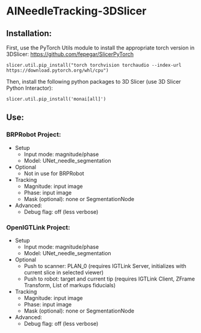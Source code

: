 # AINeedleTracking-3DSlicer

## Installation:
First, use the PyTorch Utils module to install the appropriate torch version in 3DSlicer: 
https://github.com/fepegar/SlicerPyTorch

```
slicer.util.pip_install("torch torchvision torchaudio --index-url https://download.pytorch.org/whl/cpu")
```

Then, install the following python packages to 3D Slicer (use 3D Slicer Python Interactor):
```
slicer.util.pip_install('monai[all]')
```

## Use:
### BRPRobot Project:
- Setup
  * Input mode: magnitude/phase
  * Model: UNet_needle_segmentation
- Optional
  * Not in use for BRPRobot
- Tracking
  * Magnitude: input image
  * Phase: input image
  * Mask (optional): none or SegmentationNode
- Advanced:
  * Debug flag: off (less verbose)
  
### OpenIGTLink Project:
- Setup
  * Input mode: magnitude/phase
  * Model: UNet_needle_segmentation
- Optional
  * Push to scanner: PLAN_0 (requires IGTLink Server, initializes with current slice in selected viewer)
  * Push to robot: target and current tip (requires IGTLink Client, ZFrame Transform, List of markups fiducials)
- Tracking
  * Magnitude: input image
  * Phase: input image
  * Mask (optional): none or SegmentationNode
- Advanced:
  * Debug flag: off (less verbose)
